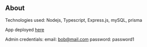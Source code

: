 ## About

Technologies used: Nodejs, Typescript, Express.js, mySQL, prisma

App deployed [here](https://petadoption-seven.vercel.app)

Admin credentials:
email: bob@mail.com
password: password1

